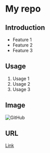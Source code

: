# My repo

## Introduction
- Feature 1
- Feature 2
- Feature 3

## Usage 
1. Usage 1
2. Usage 2
3. Usage 3

## Image
![GitHub](https://github.githubassets.com/assets/GitHub-Mark-ea2971cee799.png)

## URL
[Link](http://example.com)